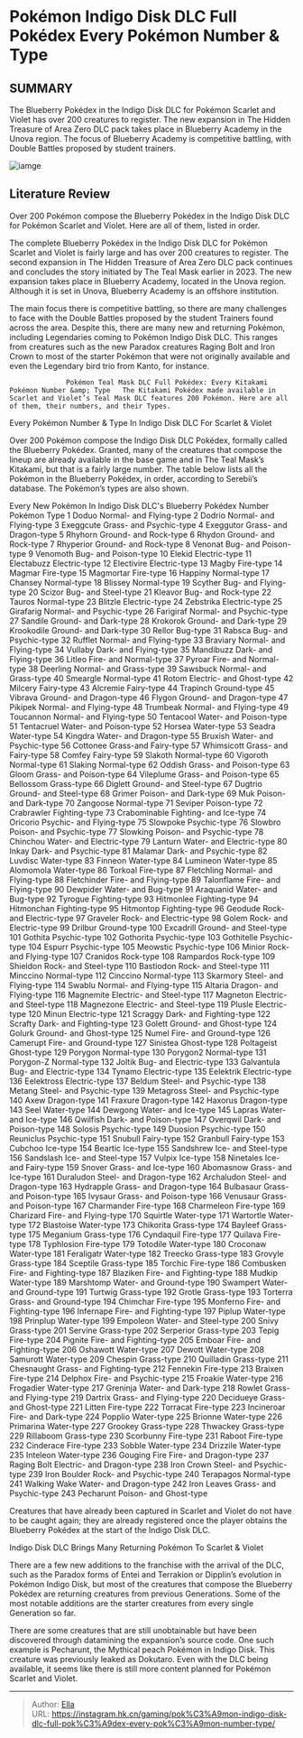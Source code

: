 # Pokémon Indigo Disk DLC Full Pokédex Every Pokémon Number &amp; Type


## SUMMARY 



  The Blueberry Pokédex in the Indigo Disk DLC for Pokémon Scarlet and Violet has over 200 creatures to register.   The new expansion in The Hidden Treasure of Area Zero DLC pack takes place in Blueberry Academy in the Unova region.   The focus of Blueberry Academy is competitive battling, with Double Battles proposed by student trainers.  

![iamge](https://static1.srcdn.com/wordpress/wp-content/uploads/2023/12/pokemon-indigo-disk-dlc-blueberry-pokedex-list-archaludon-terapagos-raging-bolt.jpg)

## Literature Review

Over 200 Pokémon compose the Blueberry Pokédex in the Indigo Disk DLC for Pokémon Scarlet and Violet. Here are all of them, listed in order.




The complete Blueberry Pokédex in the Indigo Disk DLC for Pokémon Scarlet and Violet is fairly large and has over 200 creatures to register. The second expansion in The Hidden Treasure of Area Zero DLC pack continues and concludes the story initiated by The Teal Mask earlier in 2023. The new expansion takes place in Blueberry Academy, located in the Unova region. Although it is set in Unova, Blueberry Academy is an offshore institution.




The main focus there is competitive battling, so there are many challenges to face with the Double Battles proposed by the student Trainers found across the area. Despite this, there are many new and returning Pokémon, including Legendaries coming to Pokémon Indigo Disk DLC. This ranges from creatures such as the new Paradox creatures Raging Bolt and Iron Crown to most of the starter Pokémon that were not originally available and even the Legendary bird trio from Kanto, for instance.

                  Pokémon Teal Mask DLC Full Pokédex: Every Kitakami Pokémon Number &amp; Type   The Kitakami Pokédex made available in Scarlet and Violet’s Teal Mask DLC features 200 Pokémon. Here are all of them, their numbers, and their Types.   


 Every Pokémon Number &amp; Type In Indigo Disk DLC For Scarlet &amp; Violet 
          

Over 200 Pokémon compose the Indigo Disk DLC Pokédex, formally called the Blueberry Pokédex. Granted, many of the creatures that compose the lineup are already available in the base game and in The Teal Mask’s Kitakami, but that is a fairly large number. The table below lists all the Pokémon in the Blueberry Pokédex, in order, according to Serebii’s database. The Pokémon’s types are also shown.




 Every New Pokémon In Indigo Disk DLC&#39;s Blueberry Pokédex   Number  Pokémon  Type   1  Doduo  Normal- and Flying-type   2  Dodrio  Normal- and Flying-type   3  Exeggcute  Grass- and Psychic-type   4  Exeggutor  Grass- and Dragon-type   5  Rhyhorn  Ground- and Rock-type   6  Rhydon  Ground- and Rock-type   7  Rhyperior  Ground- and Rock-type   8  Venonat  Bug- and Poison-type   9  Venomoth  Bug- and Poison-type   10  Elekid  Electric-type   11  Electabuzz  Electric-type   12  Electivire  Electric-type   13  Magby  Fire-type   14  Magmar  Fire-type   15  Magmortar  Fire-type   16  Happiny  Normal-type   17  Chansey  Normal-type   18  Blissey  Normal-type   19  Scyther  Bug- and Flying-type   20  Scizor  Bug- and Steel-type   21  Kleavor  Bug- and Rock-type   22  Tauros  Normal-type   23  Blitzle  Electric-type   24  Zebstrika  Electric-type   25  Girafarig  Normal- and Psychic-type   26  Farigiraf  Normal- and Psychic-type   27  Sandile  Ground- and Dark-type   28  Krokorok  Ground- and Dark-type   29  Krookodile  Ground- and Dark-type   30  Rellor  Bug-type   31  Rabsca  Bug- and Psychic-type   32  Rufflet  Normal- and Flying-type   33  Braviary  Normal- and Flying-type   34  Vullaby  Dark- and Flying-type   35  Mandibuzz  Dark- and Flying-type   36  Litleo  Fire- and Normal-type   37  Pyroar  Fire- and Normal-type   38  Deerling  Normal- and Grass-type   39  Sawsbuck  Normal- and Grass-type   40  Smeargle  Normal-type   41  Rotom  Electric- and Ghost-type   42  Milcery  Fairy-type   43  Alcremie  Fairy-type   44  Trapinch  Ground-type   45  Vibrava  Ground- and Dragon-type   46  Flygon  Ground- and Dragon-type   47  Pikipek  Normal- and Flying-type   48  Trumbeak  Normal- and Flying-type   49  Toucannon  Normal- and Flying-type   50  Tentacool  Water- and Poison-type   51  Tentacruel  Water- and Poison-type   52  Horsea  Water-type   53  Seadra  Water-type   54  Kingdra  Water- and Dragon-type   55  Bruxish  Water- and Psychic-type   56  Cottonee  Grass-and Fairy-type   57  Whimsicott  Grass- and Fairy-type   58  Comfey  Fairy-type   59  Slakoth  Normal-type   60  Vigoroth  Normal-type   61  Slaking  Normal-type   62  Oddish  Grass- and Poison-type   63  Gloom  Grass- and Poison-type   64  Vileplume  Grass- and Poison-type   65  Bellossom  Grass-type   66  Diglett  Ground- and Steel-type   67  Dugtrio  Ground- and Steel-type   68  Grimer  Poison- and Dark-type   69  Muk  Poison- and Dark-type   70  Zangoose  Normal-type   71  Seviper  Poison-type   72  Crabrawler  Fighting-type   73  Crabominable  Fighting- and Ice-type   74  Oricorio  Psychic- and Flying-type   75  Slowpoke  Psychic-type   76  Slowbro  Poison- and Psychic-type   77  Slowking  Poison- and Psychic-type   78  Chinchou  Water- and Electric-type   79  Lanturn  Water- and Electric-type   80  Inkay  Dark- and Psychic-type   81  Malamar  Dark- and Psychic-type   82  Luvdisc  Water-type   83  Finneon  Water-type   84  Lumineon  Water-type   85  Alomomola  Water-type   86  Torkoal  Fire-type   87  Fletchling  Normal- and Flying-type   88  Fletchinder  Fire- and Flying-type   89  Talonflame  Fire- and Flying-type   90  Dewpider  Water- and Bug-type   91  Araquanid  Water- and Bug-type   92  Tyrogue  Fighting-type   93  Hitmonlee  Fighting-type   94  Hitmonchan  Fighting-type   95  Hitmontop  Fighting-type   96  Geodude  Rock- and Electric-type   97  Graveler  Rock- and Electric-type   98  Golem  Rock- and Electric-type   99  Drilbur  Ground-type   100  Excadrill  Ground- and Steel-type   101  Gothita  Psychic-type   102  Gothorita  Psychic-type   103  Gothitelle  Psychic-type   104  Espurr  Psychic-type   105  Meowstic  Psychic-type   106  Minior  Rock- and Flying-type   107  Cranidos  Rock-type   108  Rampardos  Rock-type   109  Shieldon  Rock- and Steel-type   110  Bastiodon  Rock- and Steel-type   111  Minccino  Normal-type   112  Cinccino  Normal-type   113  Skarmory  Steel- and Flying-type   114  Swablu  Normal- and Flying-type   115  Altaria  Dragon- and Flying-type   116  Magnemite  Electric- and Steel-type   117  Magneton  Electric- and Steel-type   118  Magnezone  Electric- and Steel-type   119  Plusle  Electric-type   120  Minun  Electric-type   121  Scraggy  Dark- and Fighting-type   122  Scrafty  Dark- and Fighting-type   123  Golett  Ground- and Ghost-type   124  Golurk  Ground- and Ghost-type   125  Numel  Fire- and Ground-type   126  Camerupt  Fire- and Ground-type   127  Sinistea  Ghost-type   128  Poltageist  Ghost-type   129  Porygon  Normal-type   130  Porygon2  Normal-type   131  Porygon-Z  Normal-type   132  Joltik  Bug- and Electric-type   133  Galvantula  Bug- and Electric-type   134  Tynamo  Electric-type   135  Eelektrik  Electric-type   136  Eelektross  Electric-type   137  Beldum  Steel- and Psychic-type   138  Metang  Steel- and Psychic-type   139  Metagross  Steel- and Psychic-type   140  Axew  Dragon-type   141  Fraxure  Dragon-type   142  Haxorus  Dragon-type   143  Seel  Water-type   144  Dewgong  Water- and Ice-type   145  Lapras  Water- and Ice-type   146  Qwilfish  Dark- and Poison-type   147  Overqwil  Dark- and Poison-type   148  Solosis  Psychic-type   149  Duosion  Psychic-type   150  Reuniclus  Psychic-type   151  Snubull  Fairy-type   152  Granbull  Fairy-type   153  Cubchoo  Ice-type   154  Beartic  Ice-type   155  Sandshrew  Ice- and Steel-type   156  Sandslash  Ice- and Steel-type   157  Vulpix  Ice-type   158  Ninetales  Ice- and Fairy-type   159  Snover  Grass- and Ice-type   160  Abomasnow  Grass- and Ice-type   161  Duraludon  Steel- and Dragon-type   162  Archaludon  Steel- and Dragon-type   163  Hydrapple  Grass- and Dragon-type   164  Bulbasaur  Grass- and Poison-type   165  Ivysaur  Grass- and Poison-type   166  Venusaur  Grass- and Poison-type   167  Charmander  Fire-type   168  Charmeleon  Fire-type   169  Charizard  Fire- and Flying-type   170  Squirtle  Water-type   171  Wartortle  Water-type   172  Blastoise  Water-type   173  Chikorita  Grass-type   174  Bayleef  Grass-type   175  Meganium  Grass-type   176  Cyndaquil  Fire-type   177  Quilava  Fire-type   178  Typhlosion  Fire-type   179  Totodile  Water-type   180  Croconaw  Water-type   181  Feraligatr  Water-type   182  Treecko  Grass-type   183  Grovyle  Grass-type   184  Sceptile  Grass-type   185  Torchic  Fire-type   186  Combusken  Fire- and Fighting-type   187  Blaziken  Fire- and Fighting-type   188  Mudkip  Water-type   189  Marshtomp  Water- and Ground-type   190  Swampert  Water- and Ground-type   191  Turtwig  Grass-type   192  Grotle  Grass-type   193  Torterra  Grass- and Ground-type   194  Chimchar  Fire-type   195  Monferno  Fire- and Fighting-type   196  Infernape  Fire- and Fighting-type   197  Piplup  Water-type   198  Prinplup  Water-type   199  Empoleon  Water- and Steel-type   200  Snivy  Grass-type   201  Servine  Grass-type   202  Serperior  Grass-type   203  Tepig  Fire-type   204  Pignite  Fire- and Fighting-type   205  Emboar  Fire- and Fighting-type   206  Oshawott  Water-type   207  Dewott  Water-type   208  Samurott  Water-type   209  Chespin  Grass-type   210  Quilladin  Grass-type   211  Chesnaught  Grass- and Fighting-type   212  Fennekin  Fire-type   213  Braixen  Fire-type   214  Delphox  Fire- and Psychic-type   215  Froakie  Water-type   216  Frogadier  Water-type   217  Greninja  Water- and Dark-type   218  Rowlet  Grass- and Flying-type   219  Dartrix  Grass- and Flying-type   220  Decidueye  Grass- and Ghost-type   221  Litten  Fire-type   222  Torracat  Fire-type   223  Incineroar  Fire- and Dark-type   224  Popplio  Water-type   225  Brionne  Water-type   226  Primarina  Water-type   227  Grookey  Grass-type   228  Thwackey  Grass-type   229  Rillaboom  Grass-type   230  Scorbunny  Fire-type   231  Raboot  Fire-type   232  Cinderace  Fire-type   233  Sobble  Water-type   234  Drizzile  Water-type   235  Inteleon  Water-type   236  Gouging Fire  Fire- and Dragon-type   237  Raging Bolt  Electric- and Dragon-type   238  Iron Crown  Steel- and Psychic-type   239  Iron Boulder  Rock- and Psychic-type   240  Terapagos  Normal-type   241  Walking Wake  Water- and Dragon-type   242  Iron Leaves  Grass- and Psychic-type   243  Pecharunt  Poison- and Ghost-type   








Creatures that have already been captured in Scarlet and Violet do not have to be caught again; they are already registered once the player obtains the Blueberry Pokédex at the start of the Indigo Disk DLC.






 Indigo Disk DLC Brings Many Returning Pokémon To Scarlet &amp; Violet 
         

There are a few new additions to the franchise with the arrival of the DLC, such as the Paradox forms of Entei and Terrakion or Dipplin’s evolution in Pokémon Indigo Disk, but most of the creatures that compose the Blueberry Pokédex are returning creatures from previous Generations. Some of the most notable additions are the starter creatures from every single Generation so far.

There are some creatures that are still unobtainable but have been discovered through datamining the expansion’s source code. One such example is Pecharunt, the Mythical peach Pokémon in Indigo Disk. This creature was previously leaked as Dokutaro. Even with the DLC being available, it seems like there is still more content planned for Pokémon Scarlet and Violet.






---

> Author: [Ella](https://instagram.hk.cn/)  
> URL: https://instagram.hk.cn/gaming/pok%C3%A9mon-indigo-disk-dlc-full-pok%C3%A9dex-every-pok%C3%A9mon-number-type/  

